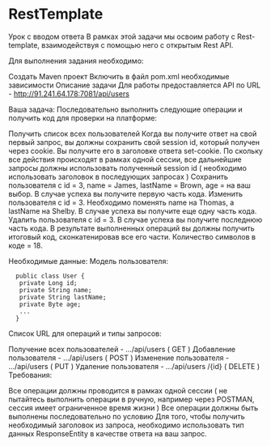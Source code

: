 # RestTemplate
Урок с вводом ответа В рамках этой задачи мы освоим работу с Rest-template, взаимодействуя с помощью него с открытым Rest API.

Для выполнения задания необходимо:

Создать Maven проект
Включить в файл pom.xml необходимые зависимости
Описание задачи Для работы предоставляется API по URL - http://91.241.64.178:7081/api/users

Ваша задача: Последовательно выполнить следующие операции и получить код для проверки на платформе:

Получить список всех пользователей
Когда вы получите ответ на свой первый запрос, вы должны сохранить свой session id, который получен через cookie. Вы получите его в заголовке ответа set-cookie. По скольку все действия происходят в рамках одной сессии, все дальнейшие запросы должны использовать полученный session id ( необходимо использовать заголовок в последующих запросах )
Сохранить пользователя с id = 3, name = James, lastName = Brown, age = на ваш выбор. В случае успеха вы получите первую часть кода.
Изменить пользователя с id = 3. Необходимо поменять name на Thomas, а lastName на Shelby. В случае успеха вы получите еще одну часть кода.
Удалить пользователя с id = 3. В случае успеха вы получите последнюю часть кода.
В результате выполненных операций вы должны получить итоговый код, сконкатенировав все его части. Количество символов в коде = 18.

Необходимые данные: Модель пользователя:

      public class User {
       private Long id; 
       private String name; 
       private String lastName; 
       private Byte age; 
       ...
      }
Список URL для операций и типы запросов:

Получение всех пользователей - …/api/users ( GET )
Добавление пользователя - …/api/users ( POST )
Изменение пользователя - …/api/users ( PUT )
Удаление пользователя - …/api/users /{id} ( DELETE )
Требования:

Все операции должны проводится в рамках одной сессии ( не пытайтесь выполнить операции в ручную, например через POSTMAN, сессия имеет ограниченное время жизни )
Все операции должны быть выполнены последовательно по условию
Для того, чтобы получить необходимый заголовок из запроса, необходимо использовать тип данных ResponseEntity в качестве ответа на ваш запрос.
